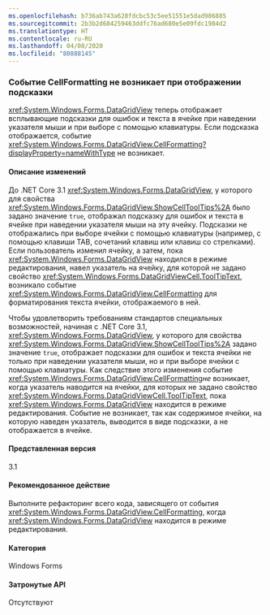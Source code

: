 ```yaml
---
ms.openlocfilehash: b736ab743a628fdcbc53c5ee51551e5dad986885
ms.sourcegitcommit: 2b3b2d684259463ddfc76ad680e5e09fdc1984d2
ms.translationtype: HT
ms.contentlocale: ru-RU
ms.lasthandoff: 04/08/2020
ms.locfileid: "80888145"
---
```

### <a name="cellformatting-event-not-raised-if-tooltip-is-shown"></a>Событие CellFormatting не возникает при отображении подсказки

<xref:System.Windows.Forms.DataGridView> теперь отображает всплывающие подсказки для ошибок и текста в ячейке при наведении указателя мыши и при выборе с помощью клавиатуры. Если подсказка отображается, событие <xref:System.Windows.Forms.DataGridView.CellFormatting?displayProperty=nameWithType> не возникает.

#### <a name="change-description"></a>Описание изменений

До .NET Core 3.1 <xref:System.Windows.Forms.DataGridView>, у которого для свойства <xref:System.Windows.Forms.DataGridView.ShowCellToolTips%2A> было задано значение `true`, отображал подсказку для ошибок и текста в ячейке при наведении указателя мыши на эту ячейку. Подсказки не отображались при выборе ячейки с помощью клавиатуры (например, с помощью клавиши TAB, сочетаний клавиш или клавиш со стрелками). Если пользователь изменил ячейку, а затем, пока <xref:System.Windows.Forms.DataGridView> находился в режиме редактирования, навел указатель на ячейку, для которой не задано свойство <xref:System.Windows.Forms.DataGridViewCell.ToolTipText>, возникало событие <xref:System.Windows.Forms.DataGridView.CellFormatting> для форматирования текста ячейки, отображаемого в ней.

Чтобы удовлетворить требованиям стандартов специальных возможностей, начиная с .NET Core 3.1, <xref:System.Windows.Forms.DataGridView>, у которого для свойства <xref:System.Windows.Forms.DataGridView.ShowCellToolTips%2A> задано значение `true`, отображает подсказки для ошибок и текста ячейки не только при наведении указателя мыши, но и при выборе ячейки с помощью клавиатуры. Как следствие этого изменения событие <xref:System.Windows.Forms.DataGridView.CellFormatting>*не* возникает, когда указатель наводится на ячейки, для которых не задано свойство <xref:System.Windows.Forms.DataGridViewCell.ToolTipText>, пока <xref:System.Windows.Forms.DataGridView> находится в режиме редактирования. Событие не возникает, так как содержимое ячейки, на которую наведен указатель, выводится в виде подсказки, а не отображается в ячейке.

#### <a name="version-introduced"></a>Представленная версия

3.1

#### <a name="recommended-action"></a>Рекомендованное действие

Выполните рефакторинг всего кода, зависящего от события <xref:System.Windows.Forms.DataGridView.CellFormatting>, когда <xref:System.Windows.Forms.DataGridView> находится в режиме редактирования.

#### <a name="category"></a>Категория

Windows Forms

#### <a name="affected-apis"></a>Затронутые API

Отсутствуют

<!-- 

### Affected APIs

Not detectable via API analysis.

-->
